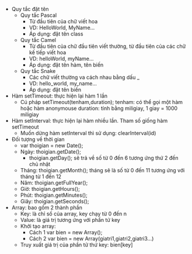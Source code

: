 - Quy tắc đặt tên
	- Quy tắc Pascal
		- Từ đầu tiên của chữ viết hoa
		- VD: HelloWorld, MyName...
		- Áp dụng: đặt tên class
	- Quy tắc Camel
		- Từ đầu tiên của chữ đầu tiên viết thường, từ đầu tiên của các chữ kế tiếp viết hoa
		- VD: helloWorld, myName...
		- Áp dụng: đặt tên hàm, tên biến
	- Quy tắc Snake
		- Các chữ viết thường va cách nhau bằng dấu _
		- VD: hello_world, my_name...
		- Áp dụng: đặt tên biến
- Hàm setTimeout: thực hiện lại hàm 1 lần
	- Cú pháp
		setTimeout(tenham,duration);
			tenham: có thể gọi một hàm hoặc hàm anonymouse
			duration: tính bằng miligiay, 1 giay = 1000 miligiay
- Hàm setInterval: thực hiện lại hàm nhiều lần. Tham số giống hàm setTimeout
	- Muốn dừng hàm setInterval thì sử dụng: clearInterval(id)
- Đối tượng về thời gian
	- var thoigian = new Date();
	- Ngày: thoigian.getDate();
		- thoigian.getDay(); sẽ trả về số từ 0 đến 6 tương ứng thứ 2 đến chủ nhật
	- Tháng: thoigian.getMonth(); tháng sẽ là số từ 0 đến 11 tương ứng với tháng từ 1 đến 12
	- Năm: thoigian.getFullYear();
	- Giờ: thoigian.getHours();
	- Phút: thoigian.getMinutes();
	- Giây: thoigian.getSeconds();
- Array: bao gồm 2 thành phần
	- Key: là chỉ số của array, key chạy từ 0 đến n
	- Value: là giá trị tương ứng với phần tử key
	- Khởi tạo array: 
		- Cách 1
			var bien = new Array();
		- Cách 2
			var bien = new Array(giatri1,giatri2,giatri3...)
	- Truy xuất giá trị của phần tử thứ key: bien[key]